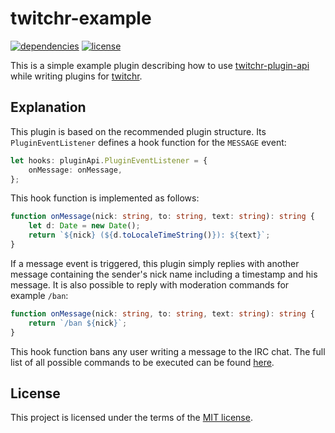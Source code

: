 # twitchr-example
[![dependencies](https://img.shields.io/david/twitchr/twitchr-example.svg)](https://david-dm.org/twitchr/twitchr-example#info=dependencies&view=table)
[![license](https://img.shields.io/badge/license-MIT-blue.svg)](https://opensource.org/licenses/MIT)

This is a simple example plugin describing how to use [twitchr-plugin-api](https://github.com/twitchr/twitchr-plugin-api) while writing plugins for [twitchr](https://github.com/twitchr/twitchr).

## Explanation

This plugin is based on the recommended plugin structure.
Its `PluginEventListener` defines a hook function for the `MESSAGE` event:

```ts
let hooks: pluginApi.PluginEventListener = {
    onMessage: onMessage,
};
```

This hook function is implemented as follows:

```ts
function onMessage(nick: string, to: string, text: string): string {
    let d: Date = new Date();
    return `${nick} (${d.toLocaleTimeString()}): ${text}`;
}
```

If a message event is triggered, this plugin simply replies with another message containing the sender's nick name including a timestamp and his message.
It is also possible to reply with moderation commands for example `/ban`:

```ts
function onMessage(nick: string, to: string, text: string): string {
    return `/ban ${nick}`;
}
```

This hook function bans any user writing a message to the IRC chat.
The full list of all possible commands to be executed can be found [here](https://help.twitch.tv/customer/portal/articles/659095-chat-moderation-commands).

## License

This project is licensed under the terms of the [MIT license](https://github.com/twitchr/twitchr-example/blob/master/LICENSE).
